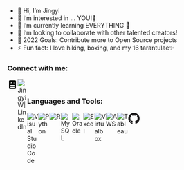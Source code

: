 - 👋 Hi, I’m Jingyi 
- 👀 I’m interested in ... YOU!👀
- 🌱 I’m currently learning EVERYTHING 🤣
- 💞️ I’m looking to collaborate with other talented creators!
- 🥅 2022 Goals: Contribute more to Open Source projects
- ⚡ Fun fact: I love hiking, boxing, and my 16 tarantulae✨

<!---
Jing0831/Jing0831 is a ✨ special ✨ repository because its `README.md` (this file) appears on your GitHub profile.
You can click the Preview link to take a look at your changes.
--->
### Connect with me:
[<img align="left" alt="My Resume" width="24px" src="https://github.com/Jing0831/Jing0831/blob/ed8022c717e70b676741e9a303511631d66ce284/icons8-resume-24.png" />][Resume]
[<img align="left" alt="Jingyi W| LinkedIn" width="22px" src="https://cdn.jsdelivr.net/npm/simple-icons@v3/icons/linkedin.svg" />][linkedin]
<br />

### Languages and Tools:

<img align="left" alt="Visual Studio Code" width="26px" src="https://cdn.jsdelivr.net/npm/simple-icons@3.13.0/icons/visualstudiocode.svg" />
<img align="left" alt="Python" width="26px" src="https://cdn.jsdelivr.net/npm/simple-icons@3.13.0/icons/python.svg" />
<img align="left" alt="R" width="26px" src="https://cdn.jsdelivr.net/npm/simple-icons@3.13.0/icons/r.svg" />
<img align="left" alt="MySQL" width="26px" src="https://cdn.jsdelivr.net/npm/simple-icons@3.13.0/icons/mysql.svg" />
<img align="left" alt="Oracle" width="26px" src="https://cdn.jsdelivr.net/npm/simple-icons@3.13.0/icons/oracle.svg" />
<img align="left" alt="Excel" width="26px" src="https://cdn.jsdelivr.net/npm/simple-icons@3.13.0/icons/microsoftexcel.svg" />
<img align="left" alt="Virtualbox" width="26px" src="https://cdn.jsdelivr.net/npm/simple-icons@3.13.0/icons/virtualbox.svg" />
<img align="left" alt="AWS" width="26px" src="https://cdn.jsdelivr.net/npm/simple-icons@3.13.0/icons/amazonaws.svg" />
<img align="left" alt="Tableau" width="26px" src="https://cdn.jsdelivr.net/npm/simple-icons@3.13.0/icons/tableau.svg" />
<img align="left" alt="GitHub" width="26px" src="https://raw.githubusercontent.com/github/explore/78df643247d429f6cc873026c0622819ad797942/topics/github/github.png" />

<br />

[linkedin]: https://www.linkedin.com/in/jingyi-wang-0228/
[Resume]: https://github.com/Jing0831/My_Portfolio/blob/1ee21d63f70ad5ab35ce79e4eed020236e8f1efa/Jingyi_Resume_DataAnalyst_2022.pdf
